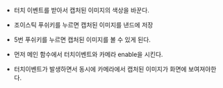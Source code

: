 - 터치 이벤트를 받아서 캡처된 이미지의 색상을 바꾼다.
- 조이스틱 푸쉬키를 누르면 캡처된 이미지를 낸드에 저장
- 5번 푸쉬키를 누르면 캡처된 이미지를 볼 수 있게 된다.

- 먼저 메인 함수에서 터치이벤트와 카메라 enable을 시킨다.
- 터치이벤트가 발생하면서 동시에 카메라에서 캡처된 이미지가 화면에 보여져야한다.
